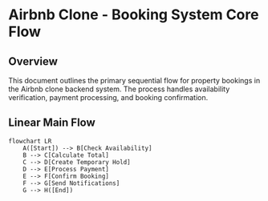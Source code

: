 # Airbnb Clone - Booking System Core Flow

## Overview
This document outlines the primary sequential flow for property bookings in the Airbnb clone backend system. The process handles availability verification, payment processing, and booking confirmation.

## Linear Main Flow

```mermaid
flowchart LR
    A([Start]) --> B[Check Availability]
    B --> C[Calculate Total]
    C --> D[Create Temporary Hold]
    D --> E[Process Payment]
    E --> F[Confirm Booking]
    F --> G[Send Notifications]
    G --> H([End])
